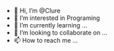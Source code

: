 - 👋 Hi, I’m @CIure
- 👀 I’m interested in Programing
- 🌱 I’m currently learning ...
- 💞️ I’m looking to collaborate on ...
- 📫 How to reach me ...

<!---
CIure/CIure is a ✨ special ✨ repository because its `README.md` (this file) appears on your GitHub profile.
You can click the Preview link to take a look at your changes.
--->
